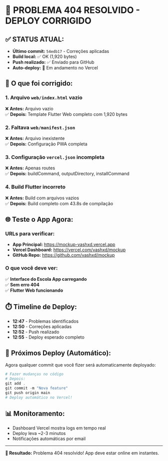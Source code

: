 # 🎉 PROBLEMA 404 RESOLVIDO - DEPLOY CORRIGIDO

## ✅ **STATUS ATUAL:**
- **Último commit:** `54edb17` - Correções aplicadas
- **Build local:** ✅ OK (1,920 bytes)
- **Push realizado:** ✅ Enviado para GitHub
- **Auto-deploy:** 🔄 Em andamento no Vercel

## 🔧 **O que foi corrigido:**

### 1. **Arquivo `web/index.html` vazio**
❌ **Antes:** Arquivo vazio  
✅ **Depois:** Template Flutter Web completo com 1,920 bytes

### 2. **Faltava `web/manifest.json`**
❌ **Antes:** Arquivo inexistente  
✅ **Depois:** Configuração PWA completa

### 3. **Configuração `vercel.json` incompleta**
❌ **Antes:** Apenas routes  
✅ **Depois:** buildCommand, outputDirectory, installCommand

### 4. **Build Flutter incorreto**
❌ **Antes:** Build com arquivos vazios  
✅ **Depois:** Build completo com 43.8s de compilação

## 🌐 **Teste o App Agora:**

### URLs para verificar:
- **App Principal:** https://mockup-vashxd.vercel.app
- **Vercel Dashboard:** https://vercel.com/vashxd/mockup
- **GitHub Repo:** https://github.com/vashxd/mockup

### O que você deve ver:
✅ **Interface do Escola App carregando**  
✅ **Sem erro 404**  
✅ **Flutter Web funcionando**

## ⏱️ **Timeline de Deploy:**
- **12:47** - Problemas identificados
- **12:50** - Correções aplicadas
- **12:52** - Push realizado
- **12:55** - Deploy esperado completo

## 🚀 **Próximos Deploy (Automático):**
Agora qualquer commit que você fizer será automaticamente deployado:

```powershell
# Fazer mudanças no código
# Depois:
git add .
git commit -m "Nova feature"
git push origin main
# Deploy automático no Vercel!
```

## 📊 **Monitoramento:**
- Dashboard Vercel mostra logs em tempo real
- Deploy leva ~2-3 minutos
- Notificações automáticas por email

---
**🎯 Resultado:** Problema 404 resolvido! App deve estar online em instantes.
